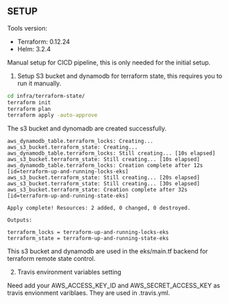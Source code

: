 ## SETUP

Tools version:

- Terraform: 0.12.24
- Helm: 3.2.4

Manual setup for CICD pipeline, this is only needed for the initial setup.

1. Setup S3 bucket and dynamodb for terraform state, this requires you to run it manually.

```bash
cd infra/terraform-state/
terraform init
terraform plan
terraform apply -auto-approve
```

The s3 bucket and dynomadb are created successfully.
```
aws_dynamodb_table.terraform_locks: Creating...
aws_s3_bucket.terraform_state: Creating...
aws_dynamodb_table.terraform_locks: Still creating... [10s elapsed]
aws_s3_bucket.terraform_state: Still creating... [10s elapsed]
aws_dynamodb_table.terraform_locks: Creation complete after 12s [id=terraform-up-and-running-locks-eks]
aws_s3_bucket.terraform_state: Still creating... [20s elapsed]
aws_s3_bucket.terraform_state: Still creating... [30s elapsed]
aws_s3_bucket.terraform_state: Creation complete after 32s [id=terraform-up-and-running-state-eks]

Apply complete! Resources: 2 added, 0 changed, 0 destroyed.

Outputs:

terraform_locks = terraform-up-and-running-locks-eks
terraform_state = terraform-up-and-running-state-eks
```

This s3 bucket and dynamodb are used in the eks/main.tf backend for terraform remote state control.

2. Travis environment variables setting

Need add your AWS_ACCESS_KEY_ID and AWS_SECRET_ACCESS_KEY as travis envionment variblaes. They are used in .travis.yml.